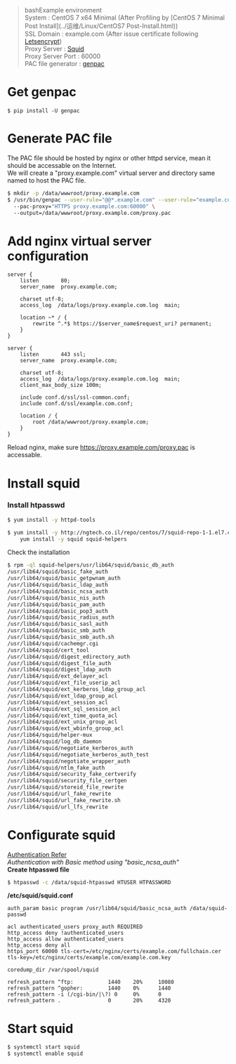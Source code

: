 > bashExample environment  
System : CentOS 7 x64 Minimal (After Profiling by [CentOS 7 Minimal Post Install](../运维/Linux/CentOS7 Post-Install.html))   
SSL Domain : example.com (After issue certificate following [Letsencrypt](../运维/Letsencrypt.html))  
Proxy Server : [Squid](http://www.squid-cache.org/)  
Proxy Server Port : 60000  
PAC file generator : [genpac](https://github.com/JinnLynn/genpac)

# Get genpac
`$ pip install -U genpac`

# Generate PAC file  
The PAC file should be hosted by nginx or other httpd service, mean it should be accessable on the Internet.  
We will create a "proxy.example.com" virtual server and directory same named to host the PAC file.

```bash
$ mkdir -p /data/wwwroot/proxy.example.com
$ /usr/bin/genpac --user-rule="@@*.example.com" --user-rule="example.com" \ 
  --pac-proxy="HTTPS proxy.example.com:60000" \ 
  --output=/data/wwwroot/proxy.example.com/proxy.pac
```

# Add nginx virtual server configuration
```text
server {
    listen       80;
    server_name  proxy.example.com;

    charset utf-8;
    access_log  /data/logs/proxy.example.com.log  main;

    location ~* / {
        rewrite ^.*$ https://$server_name$request_uri? permanent;
    }
}

server {
    listen       443 ssl;
    server_name  proxy.example.com;

    charset utf-8;
    access_log  /data/logs/proxy.example.com.log  main;
    client_max_body_size 100m;

    include conf.d/ssl/ssl-common.conf;
    include conf.d/ssl/example.com.conf;

    location / {
        root /data/wwwroot/proxy.example.com;
    }
}
```
Reload nginx, make sure https://proxy.example.com/proxy.pac is accessable.

# Install squid   
### Install htpasswd
```bash
$ yum install -y httpd-tools
```

```bash
$ yum install -y http://ngtech.co.il/repo/centos/7/squid-repo-1-1.el7.centos.noarch.rpm && \
    yum install -y squid squid-helpers
```  
Check the installation
```bash
$ rpm -ql squid-helpers/usr/lib64/squid/basic_db_auth
/usr/lib64/squid/basic_fake_auth
/usr/lib64/squid/basic_getpwnam_auth
/usr/lib64/squid/basic_ldap_auth
/usr/lib64/squid/basic_ncsa_auth
/usr/lib64/squid/basic_nis_auth
/usr/lib64/squid/basic_pam_auth
/usr/lib64/squid/basic_pop3_auth
/usr/lib64/squid/basic_radius_auth
/usr/lib64/squid/basic_sasl_auth
/usr/lib64/squid/basic_smb_auth
/usr/lib64/squid/basic_smb_auth.sh
/usr/lib64/squid/cachemgr.cgi
/usr/lib64/squid/cert_tool
/usr/lib64/squid/digest_edirectory_auth
/usr/lib64/squid/digest_file_auth
/usr/lib64/squid/digest_ldap_auth
/usr/lib64/squid/ext_delayer_acl
/usr/lib64/squid/ext_file_userip_acl
/usr/lib64/squid/ext_kerberos_ldap_group_acl
/usr/lib64/squid/ext_ldap_group_acl
/usr/lib64/squid/ext_session_acl
/usr/lib64/squid/ext_sql_session_acl
/usr/lib64/squid/ext_time_quota_acl
/usr/lib64/squid/ext_unix_group_acl
/usr/lib64/squid/ext_wbinfo_group_acl
/usr/lib64/squid/helper-mux
/usr/lib64/squid/log_db_daemon
/usr/lib64/squid/negotiate_kerberos_auth
/usr/lib64/squid/negotiate_kerberos_auth_test
/usr/lib64/squid/negotiate_wrapper_auth
/usr/lib64/squid/ntlm_fake_auth
/usr/lib64/squid/security_fake_certverify
/usr/lib64/squid/security_file_certgen
/usr/lib64/squid/storeid_file_rewrite
/usr/lib64/squid/url_fake_rewrite
/usr/lib64/squid/url_fake_rewrite.sh
/usr/lib64/squid/url_lfs_rewrite
```

# Configurate squid  
[Authentication Refer](https://wiki.squid-cache.org/Features/Authentication)  
*Authentication with Basic method using "basic_ncsa_auth"*  
**Create htpasswd file**
```bash
$ htpasswd -c /data/squid-htpasswd HTUSER HTPASSWORD 
```  
**/etc/squid/squid.conf**  
```text
auth_param basic program /usr/lib64/squid/basic_ncsa_auth /data/squid-passwd

acl authenticated_users proxy_auth REQUIRED
http_access deny !authenticated_users
http_access allow authenticated_users
http_access deny all
https_port 60000 tls-cert=/etc/nginx/certs/example.com/fullchain.cer tls-key=/etc/nginx/certs/example.com/example.com.key

coredump_dir /var/spool/squid

refresh_pattern ^ftp:           1440    20%     10080
refresh_pattern ^gopher:        1440    0%      1440
refresh_pattern -i (/cgi-bin/|\?) 0     0%      0
refresh_pattern .               0       20%     4320  
```

# Start squid  
```bash
$ systemctl start squid
$ systemctl enable squid
```